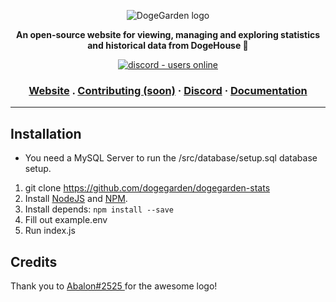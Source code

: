 
<p align="center">
  <img src="https://cdn.discordapp.com/attachments/820450983892222022/820961073980899328/dogegarden-bottom-cropped.png" alt="DogeGarden logo" />
</p>
<p align="center">
  <strong>An open-source website for viewing, managing and exploring statistics and historical data from DogeHouse 🐶</strong>
</p>
<p align="center">
  <a href="https://discord.gg/Nu6KVjJYj6">
    <img src="https://img.shields.io/discord/820442045264691201?style=for-the-badge" alt="discord - users online" />
  </a>
</p>

<h3 align="center">
  <a href="https://dogehouse.xyz">Website</a>
  <span> . </span>
  <a href="https://github.com/dogegarden/dogegarden-stats/blob/master/Documentation/CONTRIBUTION.md">Contributing (soon)</a>
  <span> · </span>
  <a href="https://discord.gg/Nu6KVjJYj6">Discord</a>
  <span> · </span>
  <a href="https://docs.dogehouse.xyz">Documentation</a>
</h3>

---

## Installation

- You need a MySQL Server to run the /src/database/setup.sql database setup.

1. git clone https://github.com/dogegarden/dogegarden-stats
2. Install [NodeJS](https://nodejs.org/en/) and [NPM](https://www.npmjs.com/).
3. Install depends: `npm install --save`
4. Fill out example.env
5. Run index.js


## Credits

Thank you to [ Abalon#2525 ](https://github.com/alon-abadi) for the awesome logo!
